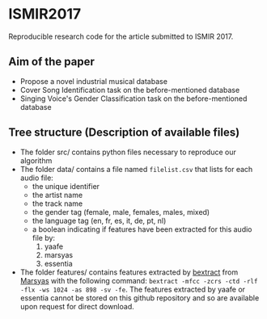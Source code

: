 # ISMIR2017
Reproducible research code for the article submitted to ISMIR 2017.

## Aim of the paper
- Propose a novel industrial musical database
- Cover Song Identification task on the before-mentioned database
- Singing Voice's Gender Classification task on the before-mentioned database

## Tree structure (Description of available files)
- The folder src/ contains python files necessary to reproduce our algorithm
- The folder data/ contains a file named `filelist.csv` that lists for each audio file:
    - the unique identifier
    - the artist name
    - the track name
    - the gender tag (female, male, females, males, mixed)
    - the language tag (en, fr, es, it, de, pt, nl)
    - a boolean indicating if features have been extracted for this audio file by:
        1. yaafe
        2. marsyas
        3. essentia
- The folder features/ contains features extracted by [bextract](http://marsyas.info/doc/manual/marsyas-user/bextract.html#bextract) from [Marsyas](http://marsyas.info/) with the following command: `bextract -mfcc -zcrs -ctd -rlf -flx -ws 1024 -as 898 -sv -fe`. The features extracted by yaafe or essentia cannot be stored on this github repository and so are available upon request for direct download.
